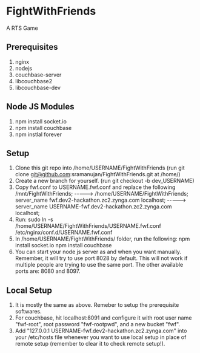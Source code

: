 FightWithFriends
================

A RTS Game


Prerequisites
-------------
1. nginx
2. nodejs
3. couchbase-server
4. libcouchbase2
5. libcouchbase-dev


Node JS Modules
---------------
1. npm install socket.io
2. npm install couchbase
3. npm instlal forever


Setup
-----
1. Clone this git repo into /home/USERNAME/FightWithFriends (run git clone git@github.com:sramanujan/FightWithFriends.git at /home/<username>)
2. Create a new branch for yourself. (run git checkout -b dev_USERNAME)
3. Copy fwf.conf to USERNAME.fwf.conf and replace the following
    /mnt/FightWithFriends; -----> /home/USERNAME/FightWithFriends;
    server_name fwf.dev2-hackathon.zc2.zynga.com localhost; -----> server_name USERNAME-fwf.dev2-hackathon.zc2.zynga.com localhost;
4. Run: sudo ln -s /home/USERNAME/FightWithFriends/USERNAME.fwf.conf /etc/nginx/conf.d/USERNAME.fwf.conf
5. In /home/USERNAME/FightWithFriends/ folder, run the following:
    npm install socket.io
    npm install couchbase
6. You can start your node js server as and when you want manually. Remember, it will try to use port 8028 by default. This will not work if multiple people are trying to use the same port. The other available ports are: 8080 and 8097.

Local Setup
-----------
1. It is mostly the same as above. Remeber to setup the prerequisite softwares.
2. For couchbase, hit localhost:8091 and configure it with root user name "fwf-root", root password "fwf-rootpwd", and a new bucket "fwf".
3. Add "127.0.0.1   USERNAME-fwf.dev2-hackathon.zc2.zynga.com" into your /etc/hosts file whenever you want to use local setup in place of remote setup (remember to clear it to check remote setup!).
